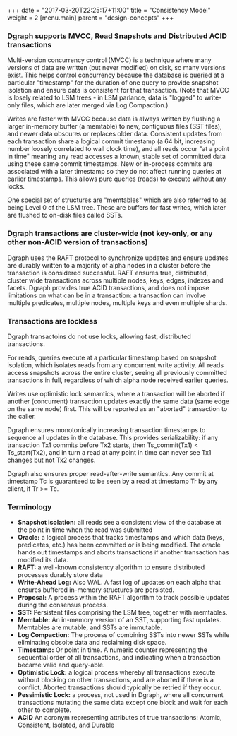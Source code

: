 +++
date = "2017-03-20T22:25:17+11:00"
title = "Consistency Model"
weight = 2
[menu.main]
    parent = "design-concepts"
+++

### Dgraph supports MVCC, Read Snapshots and Distributed ACID transactions
Multi-version concurrency control (MVCC) is a technique where many versions of data are written (but never modified) on disk, so many versions exist. This helps control concurrency because the database is queried at a particular "timestamp" for the duration of one query to provide snapshot isolation and ensure data is consistent for that transaction. (Note that MVCC is losely related to LSM trees - in LSM parlance, data is "logged" to write-only files, which are later merged via Log Compaction.) 

Writes are faster with MVCC because data is always written by flushing a larger in-memory buffer (a memtable) to new, contiguous files (SST files), and newer data obscures or replaces older data. Consistent updates from each transaction share a logical commit timestamp (a 64 bit, increasing number loosely correlated to wall clock time), and all reads occur "at a point in time" meaning any read accesses a known, stable set of committed data using these same commit timestamps. New or in-process commits are associated with a later timestamp so they do not affect running queries at earlier timestamps. This allows pure queries (reads) to execute without any locks.

One special set of structures are "memtables" which are also referred to as being Level 0 of the LSM tree. These are buffers for fast writes, which later are flushed to on-disk files called SSTs.

### Dgraph transactions are cluster-wide (not key-only, or any other non-ACID version of transactions)
Dgraph uses the RAFT protocol to synchronize updates and ensure updates are durably written to a majority of alpha nodes in a cluster before the transaction is considered successful. RAFT ensures true, distributed, cluster wide transactions across multiple nodes, keys, edges, indexes and facets. Dgraph provides true ACID transactions, and does not impose limitations on what can be in a transaction: a transaction can involve multiple predicates, multiple nodes, multiple keys and even multiple shards. 

### Transactions are lockless
Dgraph transactoins do not use locks, allowing fast, distributed transactions.

For reads, queries execute at a particular timestamp based on snapshot isolation, which isolates reads from any concurrent write activity. All reads access snapshots across the entire cluster, seeing all previously committed transactions in full, regardless of which alpha node received earlier queries.

Writes use optimistic lock semantics, where a transaction will be aborted if another (concurrent) transaction updates exactly the same data (same edge on the same node) first. This will be reported as an "aborted" transaction to the caller.

Dgraph ensures monotonically increasing transaction timestamps to sequence all updates in the database. This provides serializability: if any transaction Tx1 commits before Tx2 starts, then Ts_commit(Tx1) < Ts_start(Tx2), and in turn a read at any point in time can never see Tx1 changes but not Tx2 changes.

Dgraph also ensures proper read-after-write semantics. Any commit at timestamp Tc is guaranteed to be seen by a read at timestamp Tr by any client, if Tr >= Tc.

### Terminology

- **Snapshot isolation:** all reads see a consistent view of the database at the point in time when the read was submitted
- **Oracle:** a logical process that tracks timestamps and which data (keys, predicates, etc.) has been committed or is being modified. The oracle hands out timestamps and aborts transactions if another transaction has modified its data.
- **RAFT:** a well-known consistency algorithm to ensure distributed processes durably store data
- **Write-Ahead Log:** Also WAL. A fast log of updates on each alpha that ensures buffered in-memory structures are persisted.
- **Proposal:** A process within the RAFT algorithm to track possible updates during the consensus process.
- **SST:** Persistent files comprising the LSM tree, together with memtables.
- **Memtable:** An in-memory version of an SST, supporting fast updates. Memtables are mutable, and SSTs are immutable.
- **Log Compaction:** The process of combining SSTs into newer SSTs while eliminating obsolte data and reclaiming disk space.
- **Timestamp:** Or point in time. A numeric counter representing the sequential order of all transactions, and indicating when a transaction became valid and query-able.
- **Optimistic Lock:** a logical process whereby all transactions execute without blocking on other transactions, and are aborted if there is a conflict. Aborted transactions should typically be retried if they occur.
- **Pessimistic Lock:** a process, not used in Dgraph, where all concurrent transactions mutating the same data except one block and wait for each other to complete. 
- **ACID** An acronym representing attributes of true transactions: Atomic, Consistent, Isolated, and Durable
